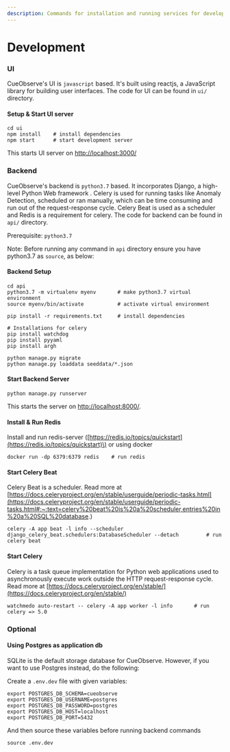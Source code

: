 ```yaml
---
description: Commands for installation and running services for development
---
```


# Development

### UI 

CueObserve's UI is `javascript` based. It's built using reactjs, a JavaScript library for building user interfaces. The code for UI can be found in `ui/` directory.

#### Setup & Start UI server

```text
cd ui
npm install    # install dependencies
npm start      # start development server
```

This starts UI server on [http://localhost:3000/](https://reactjs.org/)

### Backend 

CueObserve's backend is `python3.7` based. It incorporates Django, a high-level Python Web framework .  Celery is used for running tasks like Anomaly Detection, scheduled or ran manually, which can be time consuming and run out of the request-response cycle. Celery Beat is used as a scheduler and Redis is a requirement for celery. The code for backend can be found in `api/` directory.

Prerequisite: `python3.7`

Note: Before running any command in `api` directory ensure you have python3.7 as `source`, as below:

#### Backend Setup

```text
cd api
python3.7 -m virtualenv myenv       # make python3.7 virtual environment
source myenv/bin/activate           # activate virtual environment

pip install -r requirements.txt     # install dependencies

# Installations for celery 
pip install watchdog
pip install pyyaml
pip install argh

python manage.py migrate
python manage.py loaddata seeddata/*.json
```

#### Start Backend Server

```text
python manage.py runserver
```

This starts the server on [http://localhost:8000/](https://reactjs.org/). 

#### Install & Run Redis 

Install and run redis-server \([https://redis.io/topics/quickstart](https://redis.io/topics/quickstart)\) or using docker

```text
docker run -dp 6379:6379 redis    # run redis
```

#### Start Celery Beat 

Celery Beat is a scheduler. Read more at [https://docs.celeryproject.org/en/stable/userguide/periodic-tasks.html](https://docs.celeryproject.org/en/stable/userguide/periodic-tasks.html#:~:text=celery%20beat%20is%20a%20scheduler,entries%20in%20a%20SQL%20database.)

```text
celery -A app beat -l info --scheduler django_celery_beat.schedulers:DatabaseScheduler --detach         # run celery beat
```

#### Start Celery 

Celery is a task queue implementation for Python web applications used to asynchronously execute work outside the HTTP request-response cycle. Read more at [https://docs.celeryproject.org/en/stable/](https://docs.celeryproject.org/en/stable/)

```text
watchmedo auto-restart -- celery -A app worker -l info       # run celery => 5.0
```

### Optional

#### Using Postgres as application db

SQLite is the default storage database for CueObserve. However, if you want to use Postgres instead, do the following:

Create a `.env.dev` file with given variables:

```text
export POSTGRES_DB_SCHEMA=cueobserve
export POSTGRES_DB_USERNAME=postgres
export POSTGRES_DB_PASSWORD=postgres
export POSTGRES_DB_HOST=localhost
export POSTGRES_DB_PORT=5432
```

And then source these variables before running backend commands

```text
source .env.dev
```

